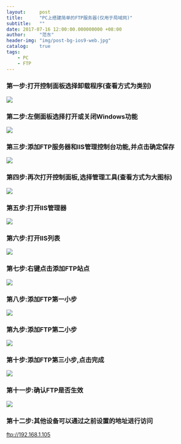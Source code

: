 ```yaml
---
layout:     post
title:      "PC上搭建简单的FTP服务器(仅用于局域网)"
subtitle:   ""
date: 2017-07-16 12:00:00.000000000 +08:00
author:     "范东"
header-img: "img/post-bg-ios9-web.jpg"
catalog:    true
tags:
    - PC
    - FTP
---
```


### 第一步:打开控制面板选择卸载程序(查看方式为类别)
![](http://om2bks7xs.bkt.clouddn.com/2017-07-16-PC-FTP-ControlPanel.png.png)
### 第二步:左侧面板选择打开或关闭Windows功能
![](http://om2bks7xs.bkt.clouddn.com/2017-07-16-PC-FTP-OpenFunction.png.png)
### 第三步:添加FTP服务器和IIS管理控制台功能,并点击确定保存
![](http://om2bks7xs.bkt.clouddn.com/2017-07-16-PC-FTP-OpenFunctionList.png.png)
### 第四步:再次打开控制面板,选择管理工具(查看方式为大图标)
![](http://om2bks7xs.bkt.clouddn.com/2017-07-16-PC-FTP-ManageTool.png.png)
### 第五步:打开IIS管理器
![](http://om2bks7xs.bkt.clouddn.com/2017-07-16-PC-FTP-IIS.png.png)
### 第六步:打开IIS列表
![](http://om2bks7xs.bkt.clouddn.com/2017-07-16-PC-FTP-IISList.png.png)
### 第七步:右键点击添加FTP站点
![](http://om2bks7xs.bkt.clouddn.com/2017-07-16-PC-FTP-AddFTP.png.png)
### 第八步:添加FTP第一小步
![](http://om2bks7xs.bkt.clouddn.com/2017-07-16-PC-FTP-AddFTPStep1.png.png)
### 第九步:添加FTP第二小步
![](http://om2bks7xs.bkt.clouddn.com/2017-07-16-PC-FTP-AddFTPStep2.png.png)
### 第十步:添加FTP第三小步,点击完成
![](http://om2bks7xs.bkt.clouddn.com/2017-07-16-PC-FTP-AddFTPStep3.png.png)
### 第十一步:确认FTP是否生效
![](http://om2bks7xs.bkt.clouddn.com/2017-07-16-PC-FTP-AddFTPConfirm.png.png)
### 第十二步:其他设备可以通过之前设置的地址进行访问
ftp://192.168.1.105


